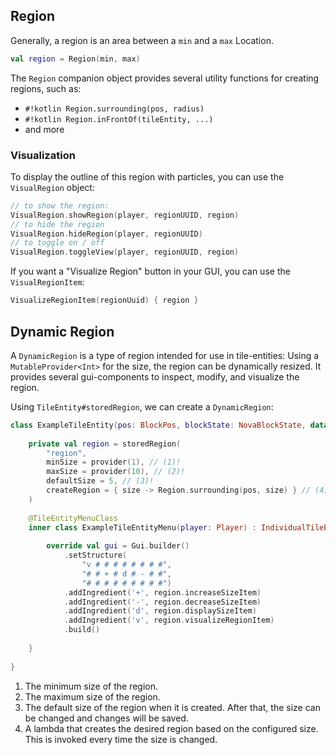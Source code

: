 ## Region

Generally, a region is an area between a `min` and a `max` Location.  

```kotlin
val region = Region(min, max)
```

The `Region` companion object provides several utility functions for creating regions, such as:

- `#!kotlin Region.surrounding(pos, radius)`
- `#!kotlin Region.inFrontOf(tileEntity, ...)`
- and more

### Visualization

To display the outline of this region with particles, you can use the `VisualRegion` object:

```kotlin
// to show the region:
VisualRegion.showRegion(player, regionUUID, region)
// to hide the region
VisualRegion.hideRegion(player, regionUUID)
// to toggle on / off
VisualRegion.toggleView(player, regionUUID, region)
```

If you want a "Visualize Region" button in your GUI, you can use the `VisualRegionItem`:

```kotlin
VisualizeRegionItem(regionUuid) { region }
```

## Dynamic Region

A `DynamicRegion` is a type of region intended for use in tile-entities: Using a `MutableProvider<Int>` for the size,
the region can be dynamically resized. It provides several gui-components to inspect, modify, and visualize the region.

Using `TileEntity#storedRegion`, we can create a `DynamicRegion`:

```kotlin
class ExampleTileEntity(pos: BlockPos, blockState: NovaBlockState, data: Compound) : TileEntity(pos, blockState, data) {
    
    private val region = storedRegion(
        "region",
        minSize = provider(1), // (1)!
        maxSize = provider(10), // (2)!
        defaultSize = 5, // (3)!
        createRegion = { size -> Region.surrounding(pos, size) } // (4)!
    )
    
    @TileEntityMenuClass
    inner class ExampleTileEntityMenu(player: Player) : IndividualTileEntityMenu(player) {
        
        override val gui = Gui.builder()
            .setStructure(
                "v # # # # # # # #",
                "# # + # d # - # #",
                "# # # # # # # # #")
            .addIngredient('+', region.increaseSizeItem)
            .addIngredient('-', region.decreaseSizeItem)
            .addIngredient('d', region.displaySizeItem)
            .addIngredient('v', region.visualizeRegionItem)
            .build()
        
    }
    
}
```

1. The minimum size of the region.
2. The maximum size of the region.
3. The default size of the region when it is created. After that, the size can be changed and changes will be saved.
4. A lambda that creates the desired region based on the configured size. This is invoked every time the size is changed.